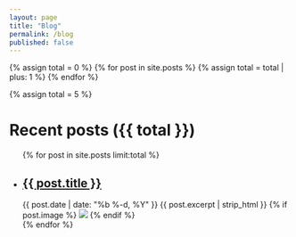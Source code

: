 ```yaml
---
layout: page
title: "Blog"
permalink: /blog
published: false
---
```


{% assign total = 0 %}
{% for post in site.posts %}
  {% assign total = total | plus: 1 %}
{% endfor %}

{% assign total = 5 %}
<h1 class="page-heading">Recent posts ({{ total }})</h1>

<ul class="post-list">
  {% for post in site.posts limit:total %}
    <li class="post-list">      
      <h2>
        <a class="post-link" href="{{ post.url | prepend: site.baseurl }}">{{ post.title }}</a>
      </h2>
      <span class="post-meta">{{ post.date | date: "%b %-d, %Y" }}</span>
      {{ post.excerpt | strip_html }}
      {% if post.image %}
        <a href="{{ post.url | prepend: site.baseurl }}" ><img src="{{ post.image }}" /></a>
      {% endif %}
    </li>
  {% endfor %}
</ul>